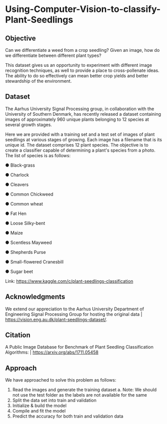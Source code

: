 # Using-Computer-Vision-to-classify-Plant-Seedlings

## Objective
Can we differentiate a weed from a crop seedling? Given an image, how do we differentiate between different plant
types?

This dataset gives us an opportunity to experiment with different image recognition techniques, as well to
provide a place to cross-pollenate ideas. The ability to do so effectively can mean better crop yields and
better stewardship of the environment.

## Dataset

The Aarhus University Signal Processing group, in collaboration with the University of Southern Denmark, has
recently released a dataset containing images of approximately 960 unique plants belonging to 12 species at
several growth stages.

Here we are provided with a training set and a test set of images of plant seedlings at various stages of growing.
Each image has a filename that is its unique id. The dataset comprises 12 plant species. The objective is to create a classifier capable of determining a plant's species from a photo. The list of species
is as follows:

● Black-grass

● Charlock

● Cleavers

● Common Chickweed

● Common wheat

● Fat Hen

● Loose Silky-bent

● Maize

● Scentless Mayweed

● Shepherds Purse

● Small-flowered Cranesbill

● Sugar beet

Link: https://www.kaggle.com/c/plant-seedlings-classification

## Acknowledgments
We extend our appreciation to the Aarhus University Department of Engineering Signal Processing Group for hosting the original data | https://vision.eng.au.dk/plant-seedlings-dataset/.

## Citation
A Public Image Database for Benchmark of Plant Seedling Classification Algorithms: | https://arxiv.org/abs/1711.05458

## Approach
We have approached to solve this problem as follows:

1. Read the images and generate the training dataset
    a. Note: We should not use the test folder as the labels are not available for the same
2. Split the data set into train and validation
3. Initialize & build the model
4. Compile and fit the model
5. Predict the accuracy for both train and validation data
